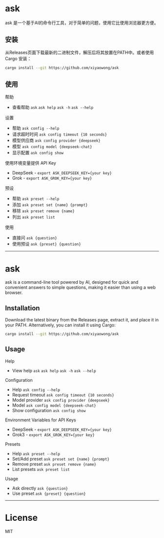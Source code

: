 # ask

ask 是一个基于AI的命令行工具，对于简单的问题，使用它比使用浏览器更方便。

## 安装

从Releases页面下载最新的二进制文件，解压后将其放置在PATH中。或者使用 Cargo 安装：

```bash
cargo install --git https://github.com/xiyaowong/ask
```

## 使用

帮助

- 查看帮助 `ask` `ask help` `ask -h` `ask --help`

设置

- 帮助 `ask config --help`
- 请求超时时间 `ask config timeout {10 seconds}`
- 模型供应商 `ask config provider {deepseek}`
- 模型 `ask config model {deepseek-chat}`
- 显示配置 `ask config show`

使用环境变量提供 API Key

- DeepSeek - `export ASK_DEEPSEEK_KEY={your key}`
- Grok - `export ASK_GROK_KEY={your key}`

预设

- 帮助 `ask preset --help`
- 添加 `ask preset set {name} {prompt}`
- 移除 `ask preset remove {name}`
- 列出 `ask preset list`

使用

- 直接问 `ask {question}`
- 使用预设 `ask {preset} {question}`

---

# ask

ask is a command-line tool powered by AI, designed for quick and convenient answers to simple questions, making it easier than using a web browser.

## Installation

Download the latest binary from the Releases page, extract it, and place it in your PATH. Alternatively, you can install it using Cargo:

```bash
cargo install --git https://github.com/xiyaowong/ask
```
## Usage

Help

- View help `ask` `ask help` `ask -h` `ask --help`

Configuration

- Help `ask config --help`
- Request timeout `ask config timeout {10 seconds}`
- Model provider `ask config provider {deepseek}`
- Model `ask config model {deepseek-chat}`
- Show configuration `ask config show`

Environment Variables for API Keys

- DeepSeek - `export ASK_DEEPSEEK_KEY={your key}`
- Grok3 - `export ASK_GROK_KEY={your key}`

Presets

- Help `ask preset --help`
- Set/Add preset `ask preset set {name} {prompt}`
- Remove preset `ask preset remove {name}`
- List presets `ask preset list`

Usage

- Ask directly `ask {question}`
- Use preset `ask {preset} {question}`

---

# License

MIT
